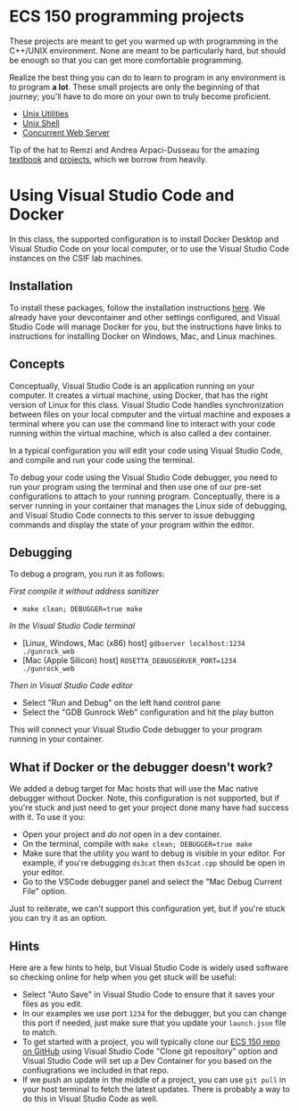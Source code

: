 # ECS 150 programming projects

These projects are meant to get you warmed up with programming in the C++/UNIX
environment. None are meant to be particularly hard, but should be enough so
that you can get more comfortable programming. 

Realize the best thing you can do to learn to program in any environment is to
program **a lot**. These small projects are only the beginning of that
journey; you'll have to do more on your own to truly become proficient.

* [Unix Utilities](project1)
* [Unix Shell](project2)
* [Concurrent Web Server](project3)

Tip of the hat to Remzi and Andrea Arpaci-Dusseau for the amazing
[textbook](https://pages.cs.wisc.edu/~remzi/OSTEP/) and
[projects](https://github.com/remzi-arpacidusseau/ostep-projects),
which we borrow from heavily.

# Using Visual Studio Code and Docker

In this class, the supported configuration is to install Docker Desktop and Visual
Studio Code on your local computer, or to use the Visual Studio Code instances
on the CSIF lab machines.

## Installation
To install these packages, follow the installation instructions [here](https://code.visualstudio.com/docs/devcontainers/containers).
We already have your devcontainer and other settings configured, and Visual Studio
Code will manage Docker for you, but the instructions have links to instructions for
installing Docker on Windows, Mac, and Linux machines.

## Concepts
Conceptually, Visual Studio Code is an application running on your computer. It creates a virtual machine,
using Docker, that has the right version of Linux for this class. Visual Studio Code
handles synchronization between files on your local computer and the virtual machine
and exposes a terminal where you can use the command line to interact with your code
running within the virtual machine, which is also called a dev container.

In a typical configuration you will edit your code using Visual Studio Code, and
compile and run your code using the terminal.

To debug your code using the Visual Studio Code debugger, you need to run your
program using the terminal and then use one of our pre-set configurations to
attach to your running program. Conceptually, there is a server running in your
container that manages the Linux side of debugging, and Visual Studio Code connects
to this server to issue debugging commands and display the state of your program
within the editor.

## Debugging
To debug a program, you run it as follows:

_First compile it without address sanitizer_
* ```make clean; DEBUGGER=true make```

_In the Visual Studio Code terminal_
* [Linux, Windows, Mac (x86) host] ```gdbserver localhost:1234 ./gunrock_web```
* [Mac (Apple Silicon) host] ```ROSETTA_DEBUGSERVER_PORT=1234 ./gunrock_web```

_Then in Visual Studio Code editor_
* Select "Run and Debug" on the left hand control pane
* Select the "GDB Gunrock Web" configuration and hit the play button

This will connect your Visual Studio Code debugger to your program running in your
container.

## What if Docker or the debugger doesn't work?

We added a debug target for Mac hosts that will use the Mac native
debugger without Docker. Note, this configuration is not supported,
but if you're stuck and just need to get your project done many have
had success with it. To use it you:
* Open your project and _do not_ open in a dev container.
* On the terminal, compile with `make clean; DEBUGGER=true make`
* Make sure that the utility you want to debug is visible in your editor. For example, if you're debugging `ds3cat` then `ds3cat.cpp` should be open in your editor.
* Go to the VSCode debugger panel and select the "Mac Debug Current File" option.

Just to reiterate, we can't support this configuration yet, but if you're stuck you can try it as an option.

## Hints
Here are a few hints to help, but Visual Studio Code is widely used software so checking
online for help when you get stuck will be useful:
* Select "Auto Save" in Visual Studio Code to ensure that it saves your files as you edit.
* In our examples we use port `1234` for the debugger, but you can change this port if needed, just make sure that you update your `launch.json` file to match.
* To get started with a project, you will typically clone our [ECS 150 repo on GitHub](https://github.com/kingst/ecs150-projects) using Visual Studio Code "Clone git repository" option and Visual Studio Code will set up a Dev Container for you based on the confiugrations we included in that repo.
* If we push an update in the middle of a project, you can use `git pull` in your host terminal to fetch the latest updates. There is probably a way to do this in Visual Studio Code as well.
